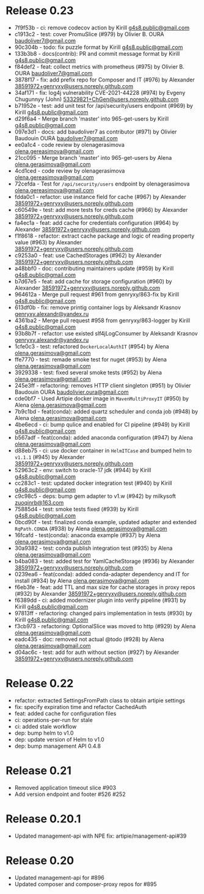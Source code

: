 # Release 0.23
 - 7f9f53b - ci: remove codecov action
   by Kirill <g4s8.public@gmail.com>
 - c1913c2 - test: cover PromuSlice (#979)
   by Olivier B. OURA <baudoliver7@gmail.com>
 - 90c304b - todo: fix puzzle format
   by Kirill <g4s8.public@gmail.com>
 - 133b3b8 - docs(contrib): PR and commit message format
   by Kirill <g4s8.public@gmail.com>
 - f84def2 - feat: collect metrics with prometheus (#975)
   by Olivier B. OURA <baudoliver7@gmail.com>
 - 3878f17 - fix: add prefix repo for Composer and IT (#976)
   by Alexander <38591972+genryxy@users.noreply.github.com>
 - 34af171 - fix: log4j vulnerability CVE-2021-44228 (#974)
   by Evgeny Chugunnyy (John) <53329821+ChGen@users.noreply.github.com>
 - b71952e - test: add unit test for /api/security/users endpoint (#969)
   by Kirill <g4s8.public@gmail.com>
 - d29f6a4 - Merge branch 'master' into 965-get-users
   by Kirill <g4s8.public@gmail.com>
 - 097e3d1 - docs: add baudoliver7 as contributor (#971)
   by Olivier Baudouin OURA <baudoliver7@gmail.com>
 - ee0a1c4 - code review
   by olenagerasimova <olena.gereasimova@gmail.com>
 - 21cc095 - Merge branch 'master' into 965-get-users
   by Alena <olena.gerasimova@gmail.com>
 - 4cd1ced - code review
   by olenagerasimova <olena.gereasimova@gmail.com>
 - 72cefda - Test for `/api/security/users` endpoint
   by olenagerasimova <olena.gereasimova@gmail.com>
 - fdda0c1 - refactor: use instance field for cache (#967)
   by Alexander <38591972+genryxy@users.noreply.github.com>
 - c60549e - test: add more tests for creds cache (#966)
   by Alexander <38591972+genryxy@users.noreply.github.com>
 - fa4ec1a - feat: add cache for credentials configuration (#964)
   by Alexander <38591972+genryxy@users.noreply.github.com>
 - f1f8618 - refactor: extract cache package and logic of reading property value (#963)
   by Alexander <38591972+genryxy@users.noreply.github.com>
 - c9253a0 - feat: use CachedStorages (#962)
   by Alexander <38591972+genryxy@users.noreply.github.com>
 - a48bbf0 - doc: contributing maintainers update (#959)
   by Kirill <g4s8.public@gmail.com>
 - b7d67e5 - feat: add cache for storage configuration (#960)
   by Alexander <38591972+genryxy@users.noreply.github.com>
 - 964612a - Merge pull request #961 from genryxy/863-fix
   by Kirill <g4s8.public@gmail.com>
 - 613df0b - fix: remove printig container logs
   by Aleksandr Krasnov <genryxy.alexandr@yandex.ru>
 - 4361ba2 - Merge pull request #958 from genryxy/863-logger
   by Kirill <g4s8.public@gmail.com>
 - 93b8b7f - refactor: use existed slf4jLogConsumer
   by Aleksandr Krasnov <genryxy.alexandr@yandex.ru>
 - 1cfe0c3 - test: refactored `DockerLocalAuthIT` (#954)
   by Alena <olena.gerasimova@gmail.com>
 - ffe7770 - test: remade smoke test for nuget (#953)
   by Alena <olena.gerasimova@gmail.com>
 - 3929338 - test: fixed several smoke tests (#952)
   by Alena <olena.gerasimova@gmail.com>
 - 245e3ff - refactoring: removes HTTP client singleton (#951)
   by Olivier Baudouin OURA <baudolivier.oura@gmail.com>
 - cde0bf7 - Used Artipie docker image in `MavenMultiProxyIT` (#950)
   by Alena <olena.gerasimova@gmail.com>
 - 7b9c1bd - feat(conda): added quartz scheduler and conda job (#948)
   by Alena <olena.gerasimova@gmail.com>
 - 4be6ecd - ci: bump qulice and enabled for CI pipeline (#949)
   by Kirill <g4s8.public@gmail.com>
 - b567adf - feat(conda): added anaconda configuration (#947)
   by Alena <olena.gerasimova@gmail.com>
 - d88eb75 - ci: use docker container in `HelmITCase` and bumped helm to `v1.1.1` (#945)
   by Alexander <38591972+genryxy@users.noreply.github.com>
 - 52963c2 - env: switch to oracle-17 jdk (#944)
   by Kirill <g4s8.public@gmail.com>
 - cc283c1 - test: updated docker integration test (#940)
   by Kirill <g4s8.public@gmail.com>
 - c9c98c5 - deps: bump gem adapter to v1.w (#942)
   by milkysoft <zuoqinrb@163.com>
 - 75885d4 - test: smoke tests fixed (#939)
   by Kirill <g4s8.public@gmail.com>
 - 0bcd90f - test: finalized conda example, updated adapter and extended `RqPath.CONDA` (#938)
   by Alena <olena.gerasimova@gmail.com>
 - 16fcafd - test(conda): anaconda example (#937)
   by Alena <olena.gerasimova@gmail.com>
 - 30a9382 - test: conda publish integration test (#935)
   by Alena <olena.gerasimova@gmail.com>
 - b4ba083 - test: added test for YamlCacheStorage (#936)
   by Alexander <38591972+genryxy@users.noreply.github.com>
 - 0239ea6 - feat(conda): added conda-adapter dependency and IT for install (#934)
   by Alena <olena.gerasimova@gmail.com>
 - f6eb3fe - feat: add TTL and max size for cache storages in proxy repos (#932)
   by Alexander <38591972+genryxy@users.noreply.github.com>
 - f6389dd - ci: added modernizer plugin into verify pipeline (#931)
   by Kirill <g4s8.public@gmail.com>
 - 97813ff - refactoring: changed pairs implementation in tests (#930)
   by Kirill <g4s8.public@gmail.com>
 - f3cb973 - refactoring: OptionalSlice was moved to http (#929)
   by Alena <olena.gerasimova@gmail.com>
 - eadc435 - doc: removed not actual @todo (#928)
   by Alena <olena.gerasimova@gmail.com>
 - d04ac6c - test: add for auth without section (#927)
   by Alexander <38591972+genryxy@users.noreply.github.com>

# Release 0.22

 - refactor: extracted SettingsFromPath class to obtain artipie settings
 - fix: specify expiration time and refactor CachedAuth
 - feat: added cache for configuration files
 - ci: operations-per-run for stale
 - ci: added stale workflow
 - dep: bump helm to v1.0
 - dep: update version of Helm to v1.0
 - dep: bump management API 0.4.8

# Release 0.21

 - Removed application timeout slice #903
 - Add version endpoint and footer #526 #252

# Release 0.20.1

 - Updated management-api with NPE fix: artipie/management-api#39


# Release 0.20

 - Updated management-api for #896
 - Updated composer and composer-proxy repos for #895
